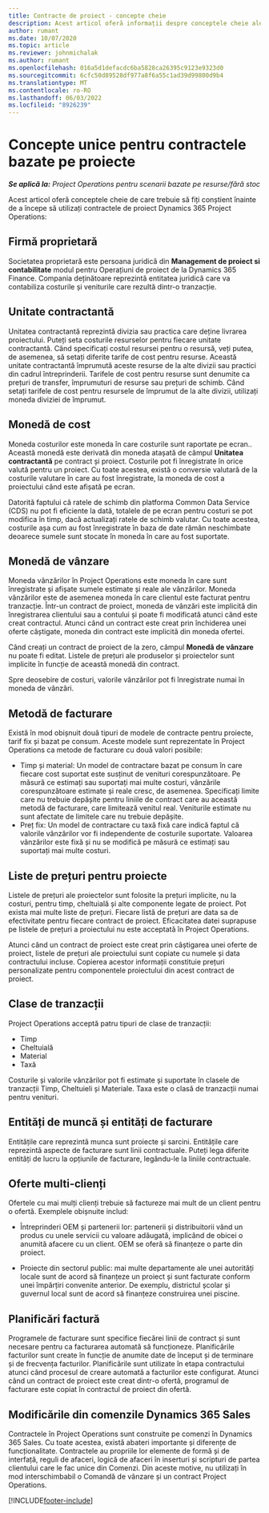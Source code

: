 ```yaml
---
title: Contracte de proiect - concepte cheie
description: Acest articol oferă informații despre conceptele cheie ale contractelor de proiect în Operațiuni de proiect.
author: rumant
ms.date: 10/07/2020
ms.topic: article
ms.reviewer: johnmichalak
ms.author: rumant
ms.openlocfilehash: 016a5d1defacdc6ba5828ca26395c9123e9323d0
ms.sourcegitcommit: 6cfc50d89528df977a8f6a55c1ad39d99800d9b4
ms.translationtype: MT
ms.contentlocale: ro-RO
ms.lasthandoff: 06/03/2022
ms.locfileid: "8926239"
---
```

# <a name="concepts-unique-to-project-based-contracts"></a>Concepte unice pentru contractele bazate pe proiecte

_**Se aplică la:** Project Operations pentru scenarii bazate pe resurse/fără stoc_



Acest articol oferă conceptele cheie de care trebuie să fiți conștient înainte de a începe să utilizați contractele de proiect Dynamics 365 Project Operations:

## <a name="owning-company"></a>Firmă proprietară

Societatea proprietară este persoana juridică din **Management de proiect si contabilitate** modul pentru Operațiuni de proiect de la Dynamics 365 Finance. Compania deținătoare reprezintă entitatea juridică care va contabiliza costurile și veniturile care rezultă dintr-o tranzacție.

## <a name="contracting-unit"></a>Unitate contractantă

Unitatea contractantă reprezintă divizia sau practica care deține livrarea proiectului. Puteți seta costurile resurselor pentru fiecare unitate contractantă. Când specificați costul resursei pentru o resursă, veți putea, de asemenea, să setați diferite tarife de cost pentru resurse. Această unitate contractantă împrumută aceste resurse de la alte divizii sau practici din cadrul întreprinderii. Tarifele de cost pentru resurse sunt denumite ca prețuri de transfer, împrumuturi de resurse sau prețuri de schimb. Când setați tarifele de cost pentru resursele de împrumut de la alte divizii, utilizați moneda diviziei de împrumut.

## <a name="cost-currency"></a>Monedă de cost

Moneda costurilor este moneda în care costurile sunt raportate pe ecran.. Această monedă este derivată din moneda atașată de câmpul **Unitatea contractantă** pe contract și proiect. Costurile pot fi înregistrate în orice valută pentru un proiect. Cu toate acestea, există o conversie valutară de la costurile valutare în care au fost înregistrate, la moneda de cost a proiectului când este afișată pe ecran.

Datorită faptului că ratele de schimb din platforma Common Data Service (CDS) nu pot fi eficiente la dată, totalele de pe ecran pentru costuri se pot modifica în timp, dacă actualizați ratele de schimb valutar. Cu toate acestea, costurile așa cum au fost înregistrate în baza de date rămân neschimbate deoarece sumele sunt stocate în moneda în care au fost suportate.

## <a name="sales-currency"></a>Monedă de vânzare

Moneda vânzărilor în Project Operations este moneda în care sunt înregistrate și afișate sumele estimate și reale ale vânzărilor. Moneda vânzărilor este de asemenea moneda în care clientul este facturat pentru tranzacție. Într-un contract de proiect, moneda de vânzări este implicită din înregistrarea clientului sau a contului și poate fi modificată atunci când este creat contractul. Atunci când un contract este creat prin închiderea unei oferte câștigate, moneda din contract este implicită din moneda ofertei.

Când creați un contract de proiect de la zero, câmpul **Monedă de vânzare** nu poate fi editat. Listele de prețuri ale produselor și proiectelor sunt implicite în funcție de această monedă din contract.

Spre deosebire de costuri, valorile vânzărilor pot fi înregistrate numai în moneda de vânzări.

## <a name="billing-method"></a>Metodă de facturare

Există în mod obișnuit două tipuri de modele de contracte pentru proiecte, tarif fix și bazat pe consum. Aceste modele sunt reprezentate în Project Operations ca metode de facturare cu două valori posibile:

- Timp și material: Un model de contractare bazat pe consum în care fiecare cost suportat este susținut de venituri corespunzătoare. Pe măsură ce estimați sau suportați mai multe costuri, vânzările corespunzătoare estimate și reale cresc, de asemenea. Specificați limite care nu trebuie depășite pentru liniile de contract care au această metodă de facturare, care limitează venitul real. Veniturile estimate nu sunt afectate de limitele care nu trebuie depășite.
- Preț fix: Un model de contractare cu taxă fixă care indică faptul că valorile vânzărilor vor fi independente de costurile suportate. Valoarea vânzărilor este fixă și nu se modifică pe măsură ce estimați sau suportați mai multe costuri.

## <a name="project-price-lists"></a>Liste de prețuri pentru proiecte

Listele de prețuri ale proiectelor sunt folosite la prețuri implicite, nu la costuri, pentru timp, cheltuială și alte componente legate de proiect. Pot exista mai multe liste de prețuri. Fiecare listă de prețuri are data sa de efectivitate pentru fiecare contract de proiect. Eficacitatea datei suprapuse pe listele de prețuri a proiectului nu este acceptată în Project Operations.

Atunci când un contract de proiect este creat prin câștigarea unei oferte de proiect, listele de prețuri ale proiectului sunt copiate cu numele și data contractului incluse. Copierea acestor informații constituie prețuri personalizate pentru componentele proiectului din acest contract de proiect.

## <a name="transaction-classes"></a>Clase de tranzacții

Project Operations acceptă patru tipuri de clase de tranzacții:

- Timp
- Cheltuială
- Material
- Taxă

Costurile și valorile vânzărilor pot fi estimate și suportate în clasele de tranzacții Timp, Cheltuieli și Materiale. Taxa este o clasă de tranzacții numai pentru venituri.

## <a name="work-entities-and-billing-entities"></a>Entități de muncă și entități de facturare

Entitățile care reprezintă munca sunt proiecte și sarcini. Entitățile care reprezintă aspecte de facturare sunt linii contractuale. Puteți lega diferite entități de lucru la opțiunile de facturare, legându-le la liniile contractuale.

## <a name="multi-customer-deals"></a>Oferte multi-clienți

Ofertele cu mai mulți clienți trebuie să factureze mai mult de un client pentru o ofertă. Exemplele obișnuite includ:

- Întreprinderi OEM și partenerii lor: partenerii și distribuitorii vând un produs cu unele servicii cu valoare adăugată, implicând de obicei o anumită afacere cu un client. OEM se oferă să finanțeze o parte din proiect. 

- Proiecte din sectorul public: mai multe departamente ale unei autorități locale sunt de acord să finanțeze un proiect și sunt facturate conform unei împărțiri convenite anterior. De exemplu, districtul școlar și guvernul local sunt de acord să finanțeze construirea unei piscine.

## <a name="invoice-schedules"></a>Planificări factură

Programele de facturare sunt specifice fiecărei linii de contract și sunt necesare pentru ca facturarea automată să funcționeze. Planificările facturilor sunt create în funcție de anumite date de început și de terminare și de frecvența facturilor. Planificările sunt utilizate în etapa contractului atunci când procesul de creare automată a facturilor este configurat. Atunci când un contract de proiect este creat dintr-o ofertă, programul de facturare este copiat în contractul de proiect din ofertă.

## <a name="changes-from-dynamics-365-sales-orders"></a>Modificările din comenzile Dynamics 365 Sales

Contractele în Project Operations sunt construite pe comenzi în Dynamics 365 Sales. Cu toate acestea, există abateri importante și diferențe de funcționalitate. Contractele au propriile lor elemente de formă și de interfață, reguli de afaceri, logică de afaceri în inserturi și scripturi de partea clientului care le fac unice din Comenzi. Din aceste motive, nu utilizați în mod interschimbabil o Comandă de vânzare și un contract Project Operations.


[!INCLUDE[footer-include](../includes/footer-banner.md)]

